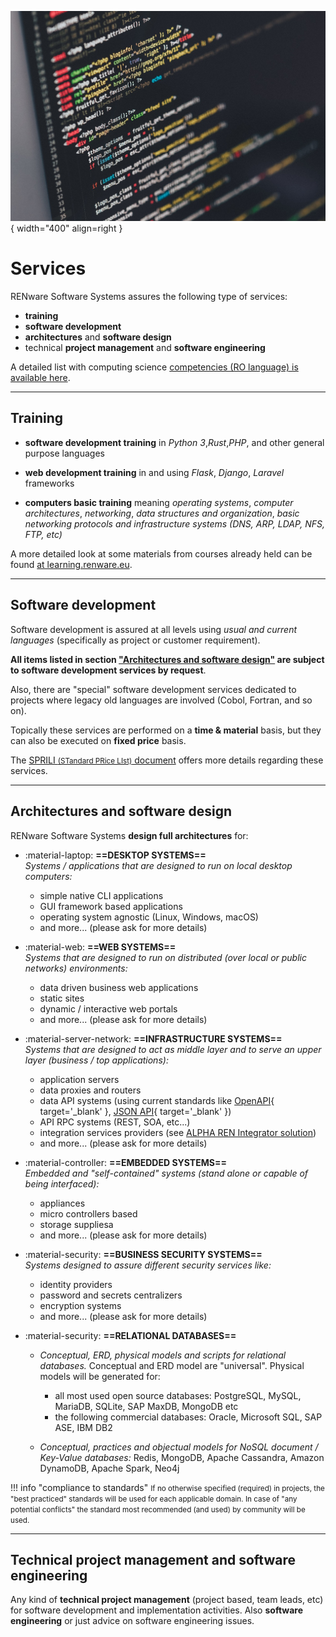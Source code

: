 
![coding pict](pictures/software_1280.jpg){ width="400" align=right }

# Services


RENware Software Systems assures the following type of services:

* **training**
* **software development**
* **architectures** and **software design**
* technical **project management** and **software engineering**


A detailed list with computing science [competencies (RO language) is available here](competente.md).




---
## Training

* **software development training** in *Python 3*,*Rust*,*PHP*, and other general purpose languages

* **web development training** in and using *Flask*, *Django*, *Laravel* frameworks

* **computers basic training** meaning *operating systems*, *computer architectures*, *networking*, *data structures and organization*, *basic networking protocols and infrastructure systems (DNS, ARP, LDAP, NFS, FTP, etc)*


A more detailed look at some materials from courses already held can be found [at learning.renware.eu](http://learning.renware.eu).




---
## Software development

Software development is assured at all levels using *usual and current languages* (specifically as project or customer requirement).

**All items listed in section ["Architectures and software design"](#architectures-and-software-design) are subject to software development services by request**.

Also, there are "special" software development services dedicated to projects where legacy old languages are involved (Cobol, Fortran, and so on).

Topically these services are performed on a **time & material** basis, but they can also be executed on **fixed price** basis.

The [SPRILI <small>(STandard PRice LIst)</small> document](ready-made-docs/RENware_SPRILI_Standard_Price_List_EN.pdf) offers more details regarding these services.




---
## Architectures and software design

RENware Software Systems **design full architectures** for:

<div class="grid cards" markdown>

- :material-laptop: **==DESKTOP SYSTEMS==**<br>
    _Systems / applications that are designed to run on local desktop computers:_
    * simple native CLI applications
    * GUI framework based applications
    * operating system agnostic (Linux, Windows, macOS)
    * and more... (please ask for more details)


- :material-web: **==WEB SYSTEMS==**<br>
    _Systems that are designed to run on distributed (over local or public networks) environments:_
    * data driven business web applications
    * static sites
    * dynamic / interactive web portals
    * and more... (please ask for more details)


- :material-server-network: **==INFRASTRUCTURE SYSTEMS==**<br>
    _Systems that are designed to act as middle layer and to serve an upper layer (business / top applications):_
    * application servers
    * data proxies and routers
    * data API systems (using current standards like [OpenAPI](https://www.openapis.org/){ target='_blank' }, [JSON API](https://jsonapi.org/){ target='_blank' })
    * API RPC systems (REST, SOA, etc...)
    * integration services providers (see [ALPHA REN Integrator solution](http://arint.renware.eu))
    * and more... (please ask for more details)


- :material-controller: **==EMBEDDED SYSTEMS==**<br>
    _Embedded and "self-contained" systems (stand alone or capable of being interfaced):_
    * appliances
    * micro controllers based
    * storage suppliesa
    * and more... (please ask for more details)


- :material-security: **==BUSINESS SECURITY SYSTEMS==**<br>
    _Systems designed to assure different security services like:_
    * identity providers
    * password and secrets centralizers
    * encryption systems
    * and more... (please ask for more details)


- :material-security: **==RELATIONAL DATABASES==**<br>
    * _Conceptual, ERD, physical models and scripts for relational databases._ Conceptual and ERD model are "universal". Physical models will be generated for:
        * all most used open source databases: PostgreSQL, MySQL, MariaDB, SQLite, SAP MaxDB, MongoDB etc
        * the following commercial databases: Oracle, Microsoft SQL, SAP ASE, IBM DB2

    * _Conceptual, practices and objectual models for NoSQL document / Key-Value databases:_ Redis, MongoDB, Apache Cassandra, Amazon DynamoDB, Apache Spark, Neo4j


</div>




!!! info "compliance to standards"
    <small markdown>If no otherwise specified (required) in projects, the "best practiced" standards will be used for each applicable domain. In case of "any potential conflicts" the standard most recommended (and used) by community will be used.</small>





---
## Technical project management and software engineering

Any kind of **technical project management** (project based, team leads, etc) for software development and implementation activities. Also **software engineering** or just advice on software engineering issues.






